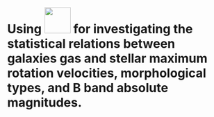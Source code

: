 # Using <img src="Rlogo.svg" width="60" /> for investigating the statistical relations between galaxies gas and stellar maximum rotation velocities, morphological types, and B band absolute magnitudes. 
